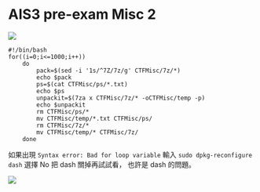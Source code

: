 # **AIS3 pre-exam Misc 2**

![](https://i.imgur.com/JA0pjHG.png)
```
#!/bin/bash
for((i=0;i<=1000;i++))
    do
        pack=$(sed -i '1s/^7Z/7z/g' CTFMisc/7z/*)
        echo $pack
        ps=$(cat CTFMisc/ps/*.txt)
        echo $ps
        unpackit=$(7za x CTFMisc/7z/* -oCTFMisc/temp -p)
        echo $unpackit
        rm CTFMisc/ps/*
        mv CTFMisc/temp/*.txt CTFMisc/ps/
        rm CTFMisc/7z/*
        mv CTFMisc/temp/* CTFMisc/7z/
    done
```

如果出現 `Syntax error: Bad for loop variable`
輸入 `sudo dpkg-reconfigure dash`
選擇 No 把 dash 關掉再試試看，
也許是 dash 的問題。

![](https://i.imgur.com/9qQnEG9.png)

